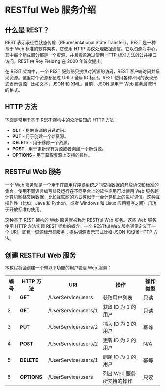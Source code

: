 # RESTful Web 服务介绍

## 什么是 REST？

REST 表示表征性状态传输（REpresentational State Transfer）。REST 是一种基于 Web 标准的软件架构，它使用 HTTP 协议处理数据通信。它以资源为中心，其中每个组成部分都是一个资源，并且资源通过使用 HTTP 标准方法的公共接口访问。REST 由 Roy Fielding 在 2000 年首次提出。

在 REST 架构中，一个 REST 服务器只提供对资源的访问，REST 客户端访问并呈现资源。这里每个资源都通过 URIs/ 全局 ID 标识。REST 使用各种不同的表现形式表示资源，比如文本，JSON 和 XML。目前，JSON 是用于 Web 服务最流行的格式。

## HTTP 方法

下面是常用于基于 REST 架构中的众所周知的 HTTP 方法：

- __GET__ - 提供资源的只读访问。
- __PUT__ - 用于创建一个新资源。
- __DELETE__ - 用于移除一个资源。
- __POST__ - 用于更新现有资源或者创建一个新资源。
- __OPTIONS__ - 用于获取资源上支持的操作。

## RESTFul Web 服务

一个 Web 服务就是一个用于在应用程序或系统之间交换数据的开放协议和标准的集合。使用不同语言编写以及运行在不同平台上的软件应用可以使用 Web 服务跨计算机网络交换数据，比如互联网的方式类似于一台计算机上的进程通信。这种互操作性（比如，Java 和 Python，或者 Windows 和 Linux 应用程序之间）归功于开放标准的使用。

这种基于 REST 架构的 Web 服务就被称为 RESTful Web 服务。这些 Web 服务使用 HTTP 方法实现 REST 架构的概念。一个 RESTful Web 服务通常定义了一个 URI，即统一资源标示符服务；提供资源表示形式比如 JSON 和设置 HTTP 方法。

## 创建 RESTFul Web 服务

本教程将会创建一个带以下功能的用户管理 Web 服务：

<table>
	<tbody>
		<tr>
			<th>
				编号
			</th>
			<th>
				HTTP 方法
			</th>
			<th>
				URI
			</th>
			<th>
				操作
			</th>
			<th>
				操作类型
			</th>
		</tr>
		<tr>
			<td>
				1
			</td>
			<td>
				<b>
					GET
				</b>
			</td>
			<td>
				/UserService/users
			</td>
			<td>
				获取用户列表
			</td>
			<td>
				只读
			</td>
		</tr>
		<tr>
			<td>
				2
			</td>
			<td>
				<b>
					GET
				</b>
			</td>
			<td>
				/UserService/users/1
			</td>
			<td>
				获取 ID 为 1 的用户
			</td>
			<td>
				只读
			</td>
		</tr>
		<tr>
			<td>
				3
			</td>
			<td>
				<b>
					PUT
				</b>
			</td>
			<td>
				/UserService/users/2
			</td>
			<td>
				插入 ID 为 2 的用户
			</td>
			<td>
				幂等
			</td>
		</tr>
		<tr>
			<td>
				4
			</td>
			<td>
				<b>
					POST
				</b>
			</td>
			<td>
				/UserService/users/2
			</td>
			<td>
				更新 ID 为 2 的用户
			</td>
			<td>
				N/A
			</td>
		</tr>
		<tr>
			<td>
				5
			</td>
			<td>
				<b>
					DELETE
				</b>
			</td>
			<td>
				/UserService/users/1
			</td>
			<td>
				删除 ID 为 1 的用户
			</td>
			<td>
				幂等
			</td>
		</tr>
		<tr>
			<td>
				6
			</td>
			<td>
				<b>
					OPTIONS
				</b>
			</td>
			<td>
				/UserService/users
			</td>
			<td>
				列出 Web 服务所支持的操作
			</td>
			<td>
				只读
			</td>
		</tr>
	</tbody>
</table>